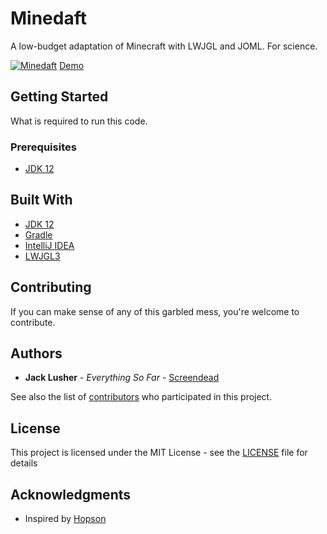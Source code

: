 # Minedaft

A low-budget adaptation of Minecraft with LWJGL and JOML. For science.

[![Minedaft](http://img.youtube.com/vi/WD6b_yN8TOw/0.jpg)](http://www.youtube.com/watch?v=WD6b_yN8TOw "Minedaft")
[Demo](https://youtu.be/WD6b_yN8TOw)

## Getting Started

What is required to run this code.

### Prerequisites

* [JDK 12](https://www.oracle.com/technetwork/java/javase/downloads/jdk11-downloads-5066655.html)

## Built With

* [JDK 12](https://www.oracle.com/technetwork/java/javase/downloads/jdk12-downloads-5295953.html)
* [Gradle](https://gradle.org/install/)
* [IntelliJ IDEA](https://www.jetbrains.com/idea/download/)
* [LWJGL3](https://www.lwjgl.org/)

## Contributing

If you can make sense of any of this garbled mess, you're welcome to contribute. 

## Authors

* **Jack Lusher** - *Everything So Far* - [Screendead](https://github.com/Screendead)

See also the list of [contributors](https://github.com/Screendead/Minedaft/contributors) who participated in this project.

## License

This project is licensed under the MIT License - see the [LICENSE](LICENSE) file for details

## Acknowledgments

* Inspired by [Hopson](https://www.youtube.com/channel/UCeQhZOvNKSBRU0Mdg7V44wA/featured?&ab_channel=Hopson)
